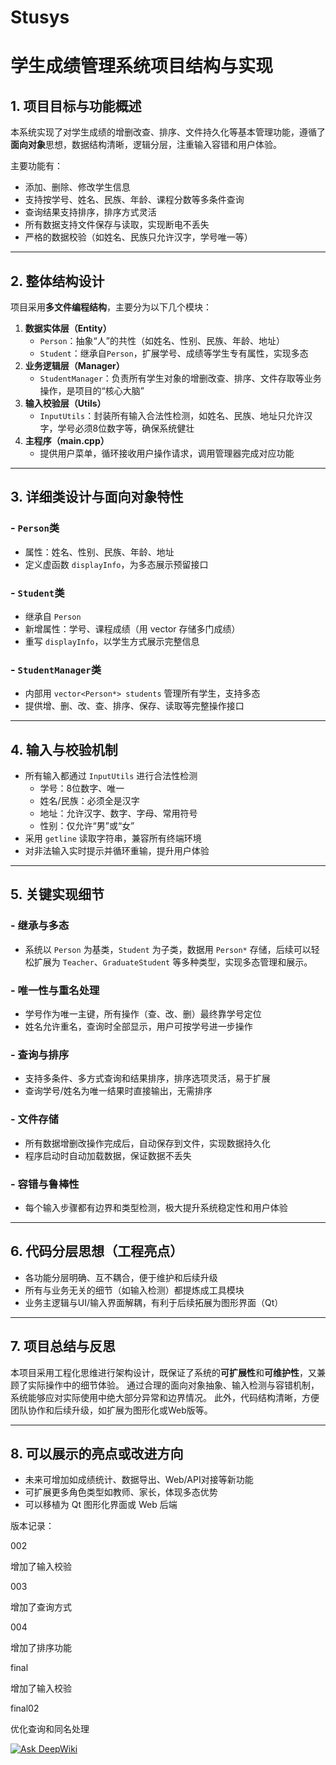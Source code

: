 # Stusys

# 学生成绩管理系统项目结构与实现



## 1. 项目目标与功能概述

本系统实现了对学生成绩的增删改查、排序、文件持久化等基本管理功能，遵循了**面向对象**思想，数据结构清晰，逻辑分层，注重输入容错和用户体验。

主要功能有：

- 添加、删除、修改学生信息
- 支持按学号、姓名、民族、年龄、课程分数等多条件查询
- 查询结果支持排序，排序方式灵活
- 所有数据支持文件保存与读取，实现断电不丢失
- 严格的数据校验（如姓名、民族只允许汉字，学号唯一等）

------

## 2. 整体结构设计

项目采用**多文件编程结构**，主要分为以下几个模块：

1. **数据实体层（Entity）**
   - `Person`：抽象“人”的共性（如姓名、性别、民族、年龄、地址）
   - `Student`：继承自`Person`，扩展学号、成绩等学生专有属性，实现多态
2. **业务逻辑层（Manager）**
   - `StudentManager`：负责所有学生对象的增删改查、排序、文件存取等业务操作，是项目的“核心大脑”
3. **输入校验层（Utils）**
   - `InputUtils`：封装所有输入合法性检测，如姓名、民族、地址只允许汉字，学号必须8位数字等，确保系统健壮
4. **主程序（main.cpp）**
   - 提供用户菜单，循环接收用户操作请求，调用管理器完成对应功能

------

## 3. 详细类设计与面向对象特性

### - `Person`类

- 属性：姓名、性别、民族、年龄、地址
- 定义虚函数 `displayInfo`，为多态展示预留接口

### - `Student`类

- 继承自 `Person`
- 新增属性：学号、课程成绩（用 vector 存储多门成绩）
- 重写 `displayInfo`，以学生方式展示完整信息

### - `StudentManager`类

- 内部用 `vector<Person*> students` 管理所有学生，支持多态
- 提供增、删、改、查、排序、保存、读取等完整操作接口

------

## 4. 输入与校验机制

- 所有输入都通过 `InputUtils` 进行合法性检测
  - 学号：8位数字、唯一
  - 姓名/民族：必须全是汉字
  - 地址：允许汉字、数字、字母、常用符号
  - 性别：仅允许“男”或“女”
- 采用 `getline` 读取字符串，兼容所有终端环境
- 对非法输入实时提示并循环重输，提升用户体验

------

## 5. 关键实现细节

### - 继承与多态

- 系统以 `Person` 为基类，`Student` 为子类，数据用 `Person*` 存储，后续可以轻松扩展为 `Teacher`、`GraduateStudent` 等多种类型，实现多态管理和展示。

### - 唯一性与重名处理

- 学号作为唯一主键，所有操作（查、改、删）最终靠学号定位
- 姓名允许重名，查询时全部显示，用户可按学号进一步操作

### - 查询与排序

- 支持多条件、多方式查询和结果排序，排序选项灵活，易于扩展
- 查询学号/姓名为唯一结果时直接输出，无需排序

### - 文件存储

- 所有数据增删改操作完成后，自动保存到文件，实现数据持久化
- 程序启动时自动加载数据，保证数据不丢失

### - 容错与鲁棒性

- 每个输入步骤都有边界和类型检测，极大提升系统稳定性和用户体验

------

## 6. 代码分层思想（工程亮点）

- 各功能分层明确、互不耦合，便于维护和后续升级
- 所有与业务无关的细节（如输入检测）都提炼成工具模块
- 业务主逻辑与UI/输入界面解耦，有利于后续拓展为图形界面（Qt）

------

## 7. 项目总结与反思

本项目采用工程化思维进行架构设计，既保证了系统的**可扩展性**和**可维护性**，又兼顾了实际操作中的细节体验。
 通过合理的面向对象抽象、输入检测与容错机制，系统能够应对实际使用中绝大部分异常和边界情况。
 此外，代码结构清晰，方便团队协作和后续升级，如扩展为图形化或Web版等。

------

## 8. 可以展示的亮点或改进方向

- 未来可增加如成绩统计、数据导出、Web/API对接等新功能
- 可扩展更多角色类型如教师、家长，体现多态优势
- 可以移植为 Qt 图形化界面或 Web 后端



版本记录：

002

增加了输入校验

003

增加了查询方式

004

增加了排序功能

final

增加了输入校验

final02

优化查询和同名处理



[![Ask DeepWiki](https://deepwiki.com/badge.svg)](https://deepwiki.com/Collin006/Stusys001)